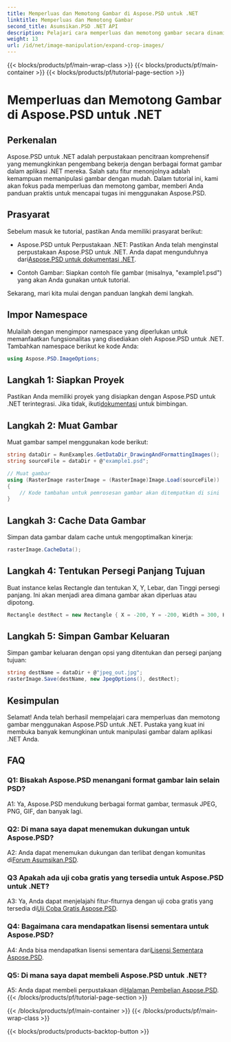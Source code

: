 ```yaml
---
title: Memperluas dan Memotong Gambar di Aspose.PSD untuk .NET
linktitle: Memperluas dan Memotong Gambar
second_title: Asumsikan.PSD .NET API
description: Pelajari cara memperluas dan memotong gambar secara dinamis menggunakan Aspose.PSD untuk .NET. Ikuti panduan langkah demi langkah kami untuk manipulasi gambar yang lancar.
weight: 13
url: /id/net/image-manipulation/expand-crop-images/
---
```


{{< blocks/products/pf/main-wrap-class >}}
{{< blocks/products/pf/main-container >}}
{{< blocks/products/pf/tutorial-page-section >}}

# Memperluas dan Memotong Gambar di Aspose.PSD untuk .NET

## Perkenalan

Aspose.PSD untuk .NET adalah perpustakaan pencitraan komprehensif yang memungkinkan pengembang bekerja dengan berbagai format gambar dalam aplikasi .NET mereka. Salah satu fitur menonjolnya adalah kemampuan memanipulasi gambar dengan mudah. Dalam tutorial ini, kami akan fokus pada memperluas dan memotong gambar, memberi Anda panduan praktis untuk mencapai tugas ini menggunakan Aspose.PSD.

## Prasyarat

Sebelum masuk ke tutorial, pastikan Anda memiliki prasyarat berikut:

-  Aspose.PSD untuk Perpustakaan .NET: Pastikan Anda telah menginstal perpustakaan Aspose.PSD untuk .NET. Anda dapat mengunduhnya dari[Aspose.PSD untuk dokumentasi .NET](https://reference.aspose.com/psd/net/).

- Contoh Gambar: Siapkan contoh file gambar (misalnya, "example1.psd") yang akan Anda gunakan untuk tutorial.

Sekarang, mari kita mulai dengan panduan langkah demi langkah.

## Impor Namespace

Mulailah dengan mengimpor namespace yang diperlukan untuk memanfaatkan fungsionalitas yang disediakan oleh Aspose.PSD untuk .NET. Tambahkan namespace berikut ke kode Anda:

```csharp
using Aspose.PSD.ImageOptions;
```

## Langkah 1: Siapkan Proyek

 Pastikan Anda memiliki proyek yang disiapkan dengan Aspose.PSD untuk .NET terintegrasi. Jika tidak, ikuti[dokumentasi](https://reference.aspose.com/psd/net/) untuk bimbingan.

## Langkah 2: Muat Gambar

Muat gambar sampel menggunakan kode berikut:

```csharp
string dataDir = RunExamples.GetDataDir_DrawingAndFormattingImages();
string sourceFile = dataDir + @"example1.psd";

// Muat gambar
using (RasterImage rasterImage = (RasterImage)Image.Load(sourceFile))
{
    // Kode tambahan untuk pemrosesan gambar akan ditempatkan di sini
}
```

## Langkah 3: Cache Data Gambar

Simpan data gambar dalam cache untuk mengoptimalkan kinerja:

```csharp
rasterImage.CacheData();
```

## Langkah 4: Tentukan Persegi Panjang Tujuan

Buat instance kelas Rectangle dan tentukan X, Y, Lebar, dan Tinggi persegi panjang. Ini akan menjadi area dimana gambar akan diperluas atau dipotong.

```csharp
Rectangle destRect = new Rectangle { X = -200, Y = -200, Width = 300, Height = 300 };
```

## Langkah 5: Simpan Gambar Keluaran

Simpan gambar keluaran dengan opsi yang ditentukan dan persegi panjang tujuan:

```csharp
string destName = dataDir + @"jpeg_out.jpg";
rasterImage.Save(destName, new JpegOptions(), destRect);
```

## Kesimpulan

Selamat! Anda telah berhasil mempelajari cara memperluas dan memotong gambar menggunakan Aspose.PSD untuk .NET. Pustaka yang kuat ini membuka banyak kemungkinan untuk manipulasi gambar dalam aplikasi .NET Anda.

## FAQ

### Q1: Bisakah Aspose.PSD menangani format gambar lain selain PSD?

A1: Ya, Aspose.PSD mendukung berbagai format gambar, termasuk JPEG, PNG, GIF, dan banyak lagi.

### Q2: Di mana saya dapat menemukan dukungan untuk Aspose.PSD?

 A2: Anda dapat menemukan dukungan dan terlibat dengan komunitas di[Forum Asumsikan.PSD](https://forum.aspose.com/c/psd/34).

### Q3 Apakah ada uji coba gratis yang tersedia untuk Aspose.PSD untuk .NET?

 A3: Ya, Anda dapat menjelajahi fitur-fiturnya dengan uji coba gratis yang tersedia di[Uji Coba Gratis Aspose.PSD](https://releases.aspose.com/).

### Q4: Bagaimana cara mendapatkan lisensi sementara untuk Aspose.PSD?

 A4: Anda bisa mendapatkan lisensi sementara dari[Lisensi Sementara Aspose.PSD](https://purchase.aspose.com/temporary-license/).

### Q5: Di mana saya dapat membeli Aspose.PSD untuk .NET?

 A5: Anda dapat membeli perpustakaan di[Halaman Pembelian Aspose.PSD](https://purchase.aspose.com/buy).
{{< /blocks/products/pf/tutorial-page-section >}}

{{< /blocks/products/pf/main-container >}}
{{< /blocks/products/pf/main-wrap-class >}}

{{< blocks/products/products-backtop-button >}}
